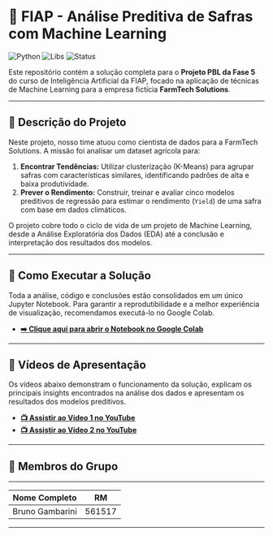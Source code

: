 # 🤖 FIAP - Análise Preditiva de Safras com Machine Learning

![Python](https://img.shields.io/badge/Python-3.9-blue.svg)
![Libs](https://img.shields.io/badge/Libs-Scikit--Learn%20%7C%20Pandas%20%7C%20Seaborn-orange.svg)
![Status](https://img.shields.io/badge/Status-Concluído-brightgreen.svg)

Este repositório contém a solução completa para o **Projeto PBL da Fase 5** do curso de Inteligência Artificial da FIAP, focado na aplicação de técnicas de Machine Learning para a empresa fictícia **FarmTech Solutions**.

---

## 🎯 Descrição do Projeto

Neste projeto, nosso time atuou como cientista de dados para a FarmTech Solutions. A missão foi analisar um dataset agrícola para:

1.  **Encontrar Tendências:** Utilizar clusterização (K-Means) para agrupar safras com características similares, identificando padrões de alta e baixa produtividade.
2.  **Prever o Rendimento:** Construir, treinar e avaliar cinco modelos preditivos de regressão para estimar o rendimento (`Yield`) de uma safra com base em dados climáticos.

O projeto cobre todo o ciclo de vida de um projeto de Machine Learning, desde a Análise Exploratória dos Dados (EDA) até a conclusão e interpretação dos resultados dos modelos.

---

## 🚀 Como Executar a Solução

Toda a análise, código e conclusões estão consolidados em um único Jupyter Notebook. Para garantir a reprodutibilidade e a melhor experiência de visualização, recomendamos executá-lo no Google Colab.

* **[➡️ Clique aqui para abrir o Notebook no Google Colab](https://colab.research.google.com/github/bruno82usa/FIAP-PBL-Fase5-FarmTech/blob/main/Bruno_Gambarini_RM561517_pbl_fase5.ipynb)**

---

## 🎥 Vídeos de Apresentação

Os vídeos abaixo demonstram o funcionamento da solução, explicam os principais insights encontrados na análise dos dados e apresentam os resultados dos modelos preditivos.

* **[📺 Assistir ao Vídeo 1 no YouTube](LINK_DO_SEU_VIDEO_1_AQUI)**
* **[📺 Assistir ao Vídeo 2 no YouTube](LINK_DO_SEU_VIDEO_2_AQUI)**

---

## 👥 Membros do Grupo

----------------------------------
| Nome Completo        | RM      |
| -------------------- | ------- |
| Bruno Gambarini      | 561517  |
----------------------------------
